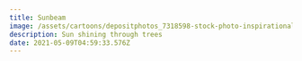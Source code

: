 ```yaml
---
title: Sunbeam
image: /assets/cartoons/depositphotos_7318598-stock-photo-inspirational-dawn-sun-burst-through.jpg
description: Sun shining through trees
date: 2021-05-09T04:59:33.576Z
---
```

